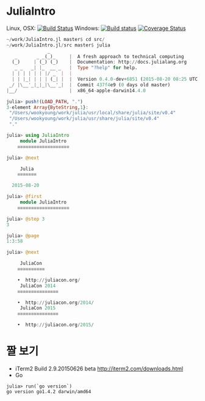# JuliaIntro

Linux, OSX: [![Build Status](https://api.travis-ci.org/wookay/JuliaIntro.jl.svg?branch=master)](https://travis-ci.org/wookay/JuliaIntro.jl)
Windows: [![Build status](https://ci.appveyor.com/api/projects/status/2994802kg4s9g4av?svg=true)](https://ci.appveyor.com/project/wookay/JuliaIntro.jl)
[![Coverage Status](https://coveralls.io/repos/wookay/JuliaIntro.jl/badge.svg?branch=master&service=github)](https://coveralls.io/github/wookay/JuliaIntro.jl?branch=master)


```julia
~/work/JuliaIntro.jl master$ cd src/
~/work/JuliaIntro.jl/src master$ julia
               _
   _       _ _(_)_     |  A fresh approach to technical computing
  (_)     | (_) (_)    |  Documentation: http://docs.julialang.org
   _ _   _| |_  __ _   |  Type "?help" for help.
  | | | | | | |/ _` |  |
  | | |_| | | | (_| |  |  Version 0.4.0-dev+6851 (2015-08-20 08:25 UTC)
 _/ |\__'_|_|_|\__'_|  |  Commit 437f4e9 (0 days old master)
|__/                   |  x86_64-apple-darwin14.4.0

julia> push!(LOAD_PATH, ".")
3-element Array{ByteString,1}:
 "/Users/wookyoung/work/julia/usr/local/share/julia/site/v0.4"
 "/Users/wookyoung/work/julia/usr/share/julia/site/v0.4"
 "."

julia> using JuliaIntro
     module JuliaIntro
    ≡≡≡≡≡≡≡≡≡≡≡≡≡≡≡≡≡≡≡

julia> @next

     Julia
    ≡≡≡≡≡≡≡

  2015-08-20

julia> @first
     module JuliaIntro
    ≡≡≡≡≡≡≡≡≡≡≡≡≡≡≡≡≡≡≡

julia> @step 3
3

julia> @page
1:3:58

julia> @next

     JuliaCon
    ≡≡≡≡≡≡≡≡≡≡

    •  http://juliacon.org/
     JuliaCon 2014
    ≡≡≡≡≡≡≡≡≡≡≡≡≡≡≡

    •  http://juliacon.org/2014/
     JuliaCon 2015
    ≡≡≡≡≡≡≡≡≡≡≡≡≡≡≡

    •  http://juliacon.org/2015/
```

# 짤 보기
 * iTerm2 Build 2.9.20150626 beta http://iterm2.com/downloads.html
 * Go
```
julia> run(`go version`)
go version go1.4.2 darwin/amd64
```
